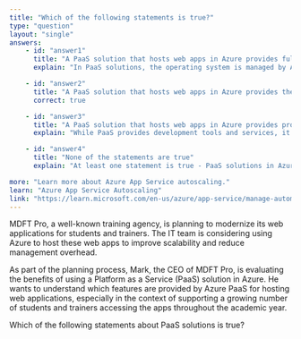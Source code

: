 ```yaml
---
title: "Which of the following statements is true?"
type: "question"
layout: "single"
answers:
    - id: "answer1"
      title: "A PaaS solution that hosts web apps in Azure provides full control of the operating systems that host applications"
      explain: "In PaaS solutions, the operating system is managed by Azure. Users do not have full control over the operating systems as this is abstracted away to simplify application deployment and management."

    - id: "answer2"
      title: "A PaaS solution that hosts web apps in Azure provides the ability to scale the platform automatically"
      correct: true

    - id: "answer3"
      title: "A PaaS solution that hosts web apps in Azure provides professional development services to continuously add features to custom applications"
      explain: "While PaaS provides development tools and services, it does not include professional development services to continuously add features to custom applications. This is typically handled by your own development team or third-party contractors."

    - id: "answer4"
      title: "None of the statements are true"
      explain: "At least one statement is true - PaaS solutions in Azure do provide automatic scaling capabilities through features like Azure App Service autoscaling."

more: "Learn more about Azure App Service autoscaling."
learn: "Azure App Service Autoscaling"
link: "https://learn.microsoft.com/en-us/azure/app-service/manage-automatic-scaling"
---
```

MDFT Pro, a well-known training agency, is planning to modernize its web applications for students and trainers. The IT team is considering using Azure to host these web apps to improve scalability and reduce management overhead.

As part of the planning process, Mark, the CEO of MDFT Pro, is evaluating the benefits of using a Platform as a Service (PaaS) solution in Azure. He wants to understand which features are provided by Azure PaaS for hosting web applications, especially in the context of supporting a growing number of students and trainers accessing the apps throughout the academic year.

Which of the following statements about PaaS solutions is true?


